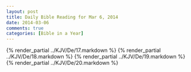 ```yaml
---
layout: post
title: Daily Bible Reading for Mar 6, 2014
date: 2014-03-06
comments: true
categories: [Bible in a Year]
---
```

{% render_partial ../KJV/De/17.markdown %}
{% render_partial ../KJV/De/18.markdown %}
{% render_partial ../KJV/De/19.markdown %}
{% render_partial ../KJV/De/20.markdown %}
